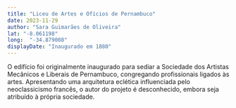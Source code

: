 ```yaml
---
title: "Liceu de Artes e Ofícios de Pernambuco"
date: 2023-11-29
author: "Sara Guimarães de Oliveira"
lat: "-8.061198"
long:  "-34.879008"
displayDate: "Inaugurado em 1880"
---
```


O edifício foi originalmente inaugurado para sediar a Sociedade dos Artistas Mecânicos e Liberais de Pernambuco, congregando profissionais ligados às artes. Apresentando uma arquitetura eclética influenciada pelo neoclassicismo francês, o autor do projeto é desconhecido, embora seja atribuído à própria sociedade.

